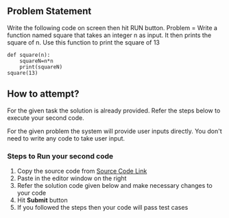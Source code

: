 ## Problem Statement
Write the following code on screen then hit RUN button.
Problem = Write a function named square that takes an integer n as input. It then prints the 
square of n. Use this function to print the square of 13

```
def square(n):
    squareN=n*n
    print(squareN)
square(13)
```



## How to attempt?
For the given task the solution is already provided. Refer the steps below to execute your second code.

For the given problem the system will provide user inputs directly. You don't need to write any code to take user input.

### Steps to Run your second code
1. Copy the source code from [Source Code Link](https://raw.githubusercontent.com/Aartiarora22/Lab_assignments/main/P1/T3/Main.java)
2. Paste in the editor window on the right
3. Refer the solution code given below and make necessary changes to your code
4. Hit **Submit** button
5. If you followed the steps then your code will pass test cases
